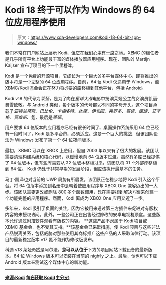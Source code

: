 # Kodi 18 终于可以作为 Windows 的 64 位应用程序使用

> 原文：<https://www.xda-developers.com/kodi-18-64-bit-app-windows/>

我们不常在门户网站上展示 Kodi，[但它在我们心中有一席之地](https://www.xda-developers.com/the-five-apps-you-must-try-this-week-july-25/)。XBMC 的继任者是几乎所有平台上功能最丰富的媒体播放器应用程序。现在，团队的 Martijn Kaijser 宣布了项目的下一个里程碑。

Kodi 是一个免费的开源项目，它成长为一个巨大的多平台媒体中心。即将推出的版本将是一个完整的 64 位应用程序。目前，64 位 Kodi 仅适用于 Windows，但 XBMC/Kodi 基金会正在努力将必要的库移植到其他平台，包括 Android。

Kodi v18 的代号为*莱娅*，是为了向在*星球大战*电影中扮演莱娅公主的女演员凯丽·费雪致敬。与 Android 类似，每个版本的代号都以不同的字母开头。这个项目承载了*亚特兰蒂斯*、*巴比伦*、*卡梅洛特*、*达摩*、*伊甸园*、*弗罗多*、*哥谭*、*螺旋*、*艾辛格*、*贾维斯*、氪，最后是*莱娅*。

用户要求 64 位版本的应用程序已经有很长时间了。桌面操作系统采用 64 位已经有一段时间了，Kodi 是多平台的，必须适应。这是一个巨大的挑战，但该团队设法为 Windows 发布了第一个 64 位夜间版本。

最初，XBMC 可以在 XBOX 上使用，但自 2003 年以来有了很大的发展。该团队需要清理构建系统和核心代码，以缓慢地向 64 位版本过渡。虽然许多库已经提供了 64 位版本，但有些库需要从 32 位版本移植过来。该团队将 31 个外部库移植到 64 位。 Kodi 仍处于非常早期的发展阶段，但应该执行最基本的任务。

马丁·凯泽也对当前的 UWP 局势有所启发。该团队正在稳步地将 Kodi 引入这个平台。将 64 位版本添加到名册中是朝着使应用程序与 XBOX One 兼容迈出的一大步。该团队需要更改或删除 800 多个函数调用，现在需要找到解决方案来创建一个功能完整的应用程序。然而，Kodi 离成为 XBOX One 应用又近了一步。

多年来，Kodi 吸引了负面的关注，因为它被用来通过第三方插件来促进对有版权内容的未授权访问。此外，一些公司正在出售经过修改的安卓电视机顶盒。这些版本允许通过附加软件观看有版权的内容。 **这些产品不隶属于 Kodi 项目或 XBMC 基金会，也不受其支持。**该基金会已采取措施，使 Kodi 项目与这些非法产品脱离关系，包括威胁对那些使用其商标推广这些产品的人采取法律行动。该项目的最新稳定版本 v17 氪不能作为修改版发布。

科迪 v18 莱娅仍然是阿尔法。**您可以从位于**下方的项目网站下载设备的最新版本。64 位 Windows 版本可以安装在当前的 nightly 之上。最后，你也可以下载 Android 版本来测试这个媒体中心的新功能。

* * *

[**来源:Kodi**](https://kodi.tv/article/kodi-v18-windows-64-bit-here) [**每夜获取 Kodi(主分支)**](http://mirrors.kodi.tv/nightlies/)